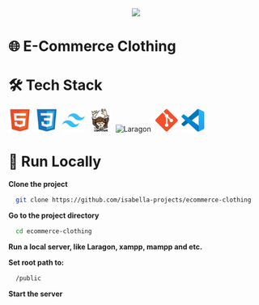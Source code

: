 <div align="center">
    <img src="https://i.imgur.com/YlGrpaq.png" width="800px" height="auto">
</div>

# 🌐 E-Commerce Clothing

# 🛠 Tech Stack

<div>
    <img src="https://github.com/devicons/devicon/blob/master/icons/html5/html5-original.svg" title="HTML5" alt="HTML5" width="45" height="45"/>&nbsp;
    <img src="https://github.com/devicons/devicon/blob/master/icons/css3/css3-original.svg"  title="CSS3" alt="CSS3" width="45" height="45"/>&nbsp;
    <img src="https://github.com/devicons/devicon/blob/master/icons/tailwindcss/tailwindcss-plain.svg"  title="TailwindCSS" alt="TailwindCSS" width="45" height="45"/>&nbsp;
    <img src="https://github.com/devicons/devicon/blob/master/icons/composer/composer-original.svg" title="Composer" alt="Composer" width="45" height="45"/>&nbsp;
    <img src="https://cdn.worldvectorlogo.com/logos/laragon.svg" title="Laragon" alt="Laragon" width="45" height="45"/>&nbsp;
    <img src="https://github.com/devicons/devicon/blob/master/icons/git/git-original.svg" title="Git" alt="Git" width="45" height="45"/>&nbsp;
    <img src="https://github.com/devicons/devicon/blob/master/icons/vscode/vscode-original.svg" title="VSCode" alt="VSCode" width="45" height="45"/>
</div>

# 🧪 Run Locally

**Clone the project**

```bash
  git clone https://github.com/isabella-projects/ecommerce-clothing
```

**Go to the project directory**

```bash
  cd ecommerce-clothing
```

**Run a local server, like Laragon, xampp, mampp and etc.**

**Set root path to:**

```bash
  /public
```

**Start the server**
